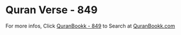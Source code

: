 # Quran Verse - 849 

For more infos, Click [QuranBookk - 849](https://www.quranbookk.com/quran/search?q=849) to Search at [QuranBookk.com](http://quranbookk.com/)